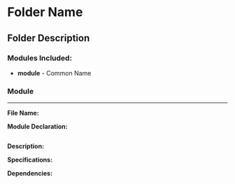 Folder Name
===============================
## Folder Description

### Modules Included:
- **module** - Common Name

### Module
----------
**File Name:**

**Module Declaration:**
```verilog
```

**Description:**


**Specifications:**

**Dependencies:**

